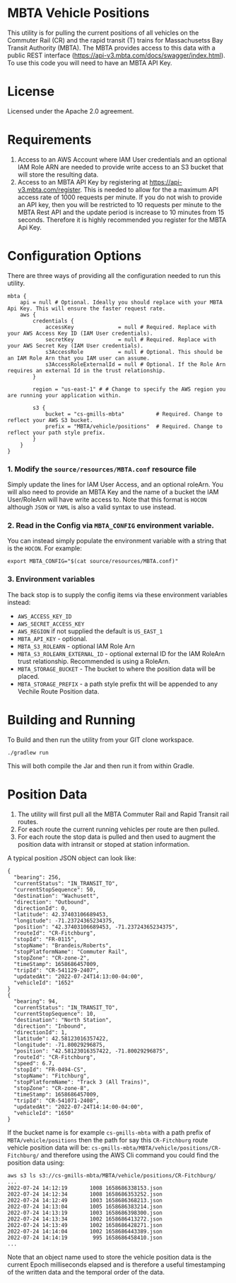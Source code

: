 # MBTA Vehicle Positions
This utility is for pulling the current positions of all vehicles on the Commuter Rail (CR) and the rapid transit (T) trains for Massachusetss Bay Transit Authority (MBTA). The MBTA provides access to this data with a public REST interface (https://api-v3.mbta.com/docs/swagger/index.html). To use this code you will need to have an MBTA API Key.

# License
Licensed under the Apache 2.0 agreement.

# Requirements
1. Access to an AWS Account where IAM User credentials and an optional IAM Role ARN are needed to provide write access to an S3 bucket that will store the resulting data.
2. Access to an MBTA API Key by registering at https://api-v3.mbta.com/register. This is needed to allow for the a maximum API access rate of 1000 requests per minute. If you do not wish to provide an API key, then you will be restricted to 10 requests per minute to the MBTA Rest API and the update period is increase to 10 minutes from 15 seconds. Therefore it is highly recommended you register for the MBTA Api Key.

# Configuration Options
There are three ways of providing all the configuration needed to run this utility.

```
mbta {
    api = null # Optional. Ideally you should replace with your MBTA Api Key. This will ensure the faster request rate.
    aws {
        credentials {
            accessKey              = null # Required. Replace with your AWS Access Key ID (IAM User credentials).
            secretKey              = null # Required. Replace with your AWS Secret Key (IAM User credentials).
            s3AccessRole           = null # Optional. This should be an IAM Role Arn that you IAM user can assume.
            s3AccessRoleExternalId = null # Optional. If the Role Arn requires an external Id in the trust relationship.
        }

        region = "us-east-1" # # Change to specify the AWS region you are running your application within.

        s3 {
            bucket = "cs-gmills-mbta"          # Required. Change to reflect your AWS S3 bucket.
            prefix = "MBTA/vehicle/positions"  # Required. Change to reflect your path style prefix.
        }
    }
}
```

### 1. Modify the `source/resources/MBTA.conf` resource file
Simply update the lines for IAM User Access, and an optional roleArn. You will also need to provide an MBTA Key and the name of a bucket the IAM User/RoleArn will have write access to.
Note that this format is `HOCON` although `JSON` or `YAML` is also a valid syntax to use instead.

### 2. Read in the Config via `MBTA_CONFIG` environment variable.
You can instead simply populate the environment variable with a string that is the `HOCON`. For example:
```
export MBTA_CONFIG="$(cat source/resources/MBTA.conf)"
```

### 3. Environment variables
The back stop is to supply the config items via these environment variables instead:
* `AWS_ACCESS_KEY_ID`
* `AWS_SECRET_ACCESS_KEY`
* `AWS_REGION` if not supplied the default is `US_EAST_1`
* `MBTA_API_KEY` - optional.
* `MBTA_S3_ROLEARN` - optional IAM Role Arn
* `MBTA_S3_ROLEARN_EXTERNAL_ID` - optional external ID for the IAM RoleArn trust relationship. Recommended is using a RoleArn.
* `MBTA_STORAGE_BUCKET` - The bucket to where the position data will be placed.
* `MBTA_STORAGE_PREFIX` - a path style prefix tht will be appended to any Vechile Route Position data.

# Building and Running
To Build and then run the utility from your GIT clone workspace.

`./gradlew run`

This will both compile the Jar and then run it from within Gradle.

# Position Data
1. The utility will first pull all the MBTA Commuter Rail and Rapid Transit rail routes.
2. For each route the current running vehicles per route are then pulled.
3. For each route the stop data is pulled and then used to augment the position data with intransit or stoped at station information.

A typical position JSON object can look like:
```
{
  "bearing": 256,
  "currentStatus": "IN_TRANSIT_TO",
  "currentStopSequence": 50,
  "destination": "Wachusett",
  "direction": "Outbound",
  "directionId": 0,
  "latitude": 42.37403106689453,
  "longitude": -71.23724365234375,
  "position": "42.37403106689453, -71.23724365234375",
  "routeId": "CR-Fitchburg",
  "stopId": "FR-0115",
  "stopName": "Brandeis/Roberts",
  "stopPlatformName": "Commuter Rail",
  "stopZone": "CR-zone-2",
  "timeStamp": 1658686457009,
  "tripId": "CR-541129-2407",
  "updatedAt": "2022-07-24T14:13:00-04:00",
  "vehicleId": "1652"
}
{
  "bearing": 94,
  "currentStatus": "IN_TRANSIT_TO",
  "currentStopSequence": 10,
  "destination": "North Station",
  "direction": "Inbound",
  "directionId": 1,
  "latitude": 42.58123016357422,
  "longitude": -71.80029296875,
  "position": "42.58123016357422, -71.80029296875",
  "routeId": "CR-Fitchburg",
  "speed": 6.7,
  "stopId": "FR-0494-CS",
  "stopName": "Fitchburg",
  "stopPlatformName": "Track 3 (All Trains)",
  "stopZone": "CR-zone-8",
  "timeStamp": 1658686457009,
  "tripId": "CR-541071-2408",
  "updatedAt": "2022-07-24T14:14:00-04:00",
  "vehicleId": "1650"
}
```

If the bucket name is for example `cs-gmills-mbta` with a path prefix of `MBTA/vehicle/positions` then the path for say this `CR-Fitchburg` route vehicle position data will be:
`cs-gmills-mbta/MBTA/vehicle/positions/CR-Fitchburg/` and therefore using the AWS Cli command you could find the position data using:

```
aws s3 ls s3://cs-gmills-mbta/MBTA/vehicle/positions/CR-Fitchburg/
...
2022-07-24 14:12:19       1008 1658686338153.json
2022-07-24 14:12:34       1008 1658686353252.json
2022-07-24 14:12:49       1003 1658686368213.json
2022-07-24 14:13:04       1005 1658686383214.json
2022-07-24 14:13:19       1003 1658686398300.json
2022-07-24 14:13:34       1002 1658686413272.json
2022-07-24 14:13:49       1002 1658686428271.json
2022-07-24 14:14:04       1002 1658686443389.json
2022-07-24 14:14:19        995 1658686458410.json
...
```
Note that an object name used to store the vehicle position data is the current Epoch milliseconds elapsed and is therefore a useful timestamping of the written data and the temporal order of the data.
